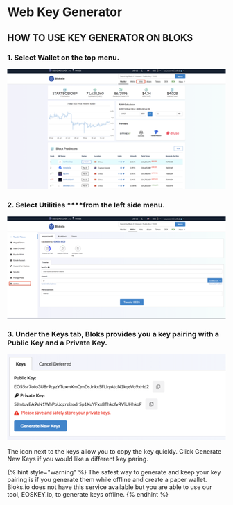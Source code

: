 # Web Key Generator

## HOW TO USE KEY GENERATOR ON BLOKS

### 1. Select **Wallet** on the top menu.

![](../.gitbook/assets/image%20%2837%29.png)

### 2. Select Utilities ****from the left side menu.

![](../.gitbook/assets/image%20%2882%29.png)

### 3. Under the Keys tab, Bloks provides you a key pairing with a Public Key and a Private Key. 

![](../.gitbook/assets/image%20%28104%29.png)

The icon next to the keys allow you to copy the key quickly. Click Generate New Keys if you would like a different key paring. 

{% hint style="warning" %}
The safest way to generate and keep your key pairing is if you generate them while offline and create a paper wallet. Bloks.io does not have this service available but you are able to use our tool, EOSKEY.io, to generate keys offline.
{% endhint %}

